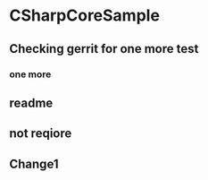 # CSharpCoreSample
## Checking gerrit for one more test
### one more
## readme
## not reqiore
## Change1
